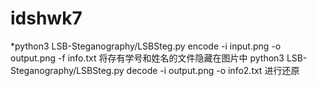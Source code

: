 # idshwk7
*python3 LSB-Steganography/LSBSteg.py encode -i input.png -o output.png -f info.txt
将存有学号和姓名的文件隐藏在图片中
python3 LSB-Steganography/LSBSteg.py decode -i output.png -o info2.txt
进行还原
